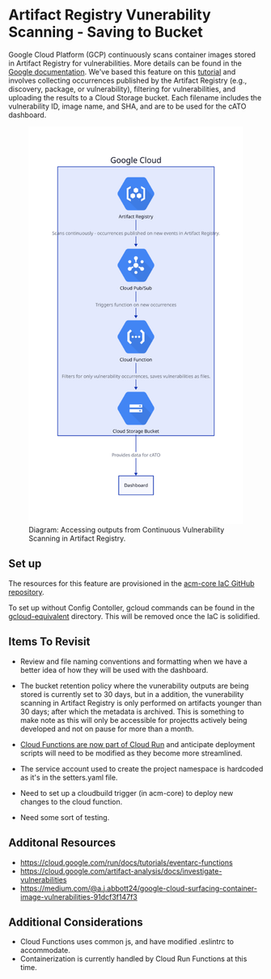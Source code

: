 # Artifact Registry Vunerability Scanning - Saving to Bucket

Google Cloud Platform (GCP) continuously scans container images stored in Artifact Registry for vulnerabilities. More details can be found in the [Google documentation](https://cloud.google.com/artifact-registry/docs/analysis). We've based this feature on this [tutorial](https://medium.com/google-cloud/centrally-managing-artifact-registry-container-image-vulnerabilities-on-google-cloud-part-one-d86fb4791601) and involves collecting occurrences published by the Artifact Registry (e.g., discovery, package, or vulnerability), filtering for vulnerabilities, and uploading the results to a Cloud Storage bucket. Each filename includes the vulnerability ID, image name, and SHA, and are to be used for the cATO dashboard.

<figure>
  <img src="../diagrams/vuln-scanning-artifact-registry.svg" 
       alt="Pub/Sub picks up occurrences from continuously scanned Artifact Registry. The Cloud Function, which is subscribed to the Pub/Sub occurrence topic, filters and processes these occurrences and saves them to a Google Cloud Storage bucket." 
       width="450" />
  <figcaption>
    Diagram: Accessing outputs from Continuous Vulnerability Scanning in Artifact Registry.
  </figcaption>
</figure>

## Set up

The resources for this feature are provisioned in the [acm-core IaC GitHub repository](https://github.com/PHACDataHub/acm-core/tree/main/DMIA-PHAC/Experimentation/ph-safeinputs).

To set up without Config Contoller, gcloud commands can be found in the [gcloud-equivalent](./gcloud-equivalent/init.sh) directory. This will be removed once the IaC is solidified.

## Items To Revisit

- Review and file naming conventions and formatting when we have a better idea of how they will be used with the dashboard.
- The bucket retention policy where the vunerability outputs are being stored is currently set to 30 days, but in a addition, the vunerability scanning in Artifact Registry is only performed on artifacts younger than 30 days; after which the metadata is archived. This is something to make note as this will only be accessible for projectts actively being developed and not on pause for more than a month.

- [Cloud Functions are now part of Cloud Run](https://cloud.google.com/blog/products/serverless/google-cloud-functions-is-now-cloud-run-functions?_gl=1*5tvv8f*_ga*MzIwMDg1MDAyLjE3MTQ3Njc0NzE.*_ga_WH2QY8WWF5*MTcyOTYwOTIwOC4yNTIuMS4xNzI5NjA5NDEyLjU5LjAuMA..) and anticipate deployment scripts will need to be modified as they become more streamlined.
- The service account used to create the project namespace is hardcoded as it's in the setters.yaml file.
- Need to set up a cloudbuild trigger (in acm-core) to deploy new changes to the cloud function.
- Need some sort of testing.

## Additonal Resources

- https://cloud.google.com/run/docs/tutorials/eventarc-functions
- https://cloud.google.com/artifact-analysis/docs/investigate-vulnerabilities
- https://medium.com/@a.j.abbott24/google-cloud-surfacing-container-image-vulnerabilities-91dcf3f147f3

## Additional Considerations

- Cloud Functions uses common js, and have modified .eslintrc to accommodate.
- Containerization is currently handled by Cloud Run Functions at this time.
